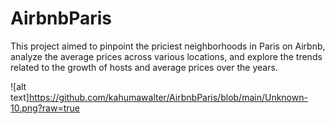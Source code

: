 # AirbnbParis
This project aimed to pinpoint the priciest neighborhoods in Paris on Airbnb, analyze the average prices across various locations, and explore the trends related to the growth of hosts and average prices over the years.

![alt text]https://github.com/kahumawalter/AirbnbParis/blob/main/Unknown-10.png?raw=true 
